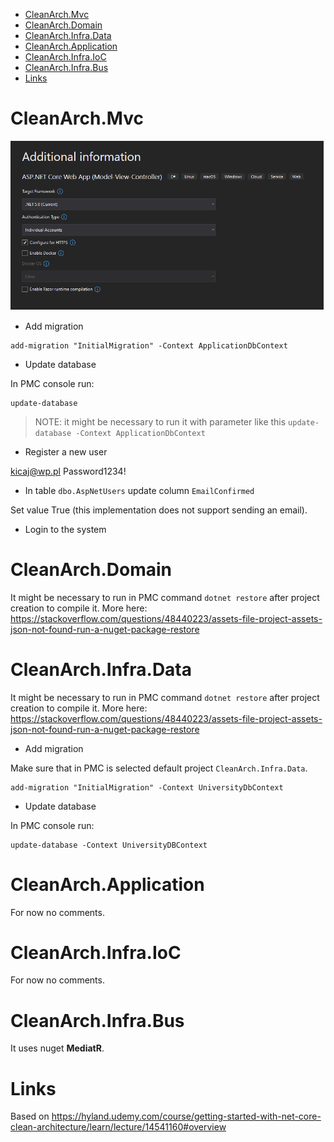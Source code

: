 - [CleanArch.Mvc](#cleanarchmvc)
- [CleanArch.Domain](#cleanarchdomain)
- [CleanArch.Infra.Data](#cleanarchinfradata)
- [CleanArch.Application](#cleanarchapplication)
- [CleanArch.Infra.IoC](#cleanarchinfraioc)
- [CleanArch.Infra.Bus](#cleanarchinfrabus)
- [Links](#links)

# CleanArch.Mvc
![001-CleanArchMvc](./images/001-CleanArchMvc.png)

* Add migration
```
add-migration "InitialMigration" -Context ApplicationDbContext
```

* Update database

In PMC console run: 
```
update-database
```

>NOTE: it might be necessary to run it with parameter like this `update-database -Context ApplicationDbContext`

* Register a new user

kicaj@wp.pl
Password1234!

* In table `dbo.AspNetUsers` update column `EmailConfirmed`

Set value True (this implementation does not support sending an email).

* Login to the system

# CleanArch.Domain

It might be necessary to run in PMC command `dotnet restore` after project creation to compile it. More here: https://stackoverflow.com/questions/48440223/assets-file-project-assets-json-not-found-run-a-nuget-package-restore

# CleanArch.Infra.Data

It might be necessary to run in PMC command `dotnet restore` after project creation to compile it. More here: https://stackoverflow.com/questions/48440223/assets-file-project-assets-json-not-found-run-a-nuget-package-restore

* Add migration

Make sure that in PMC is selected default project `CleanArch.Infra.Data`.

```
add-migration "InitialMigration" -Context UniversityDbContext
```

* Update database

In PMC console run:

```
update-database -Context UniversityDBContext
```

# CleanArch.Application

For now no comments.
# CleanArch.Infra.IoC

For now no comments.

# CleanArch.Infra.Bus

It uses nuget **MediatR**.

# Links
Based on https://hyland.udemy.com/course/getting-started-with-net-core-clean-architecture/learn/lecture/14541160#overview
